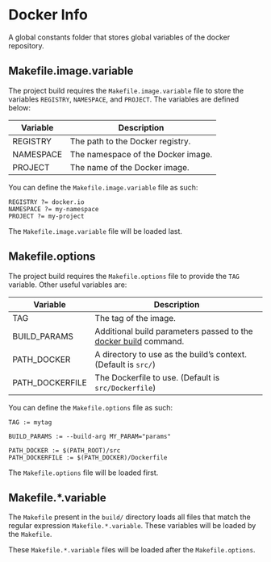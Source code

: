 # Docker Info

A global constants folder that stores global variables of the docker repository.

## Makefile.image.variable

The project build requires the `Makefile.image.variable` file to store the variables `REGISTRY`, `NAMESPACE`, and `PROJECT`. The variables are defined below:

|Variable|Description|
|---|---|
|REGISTRY|The path to the Docker registry.|
|NAMESPACE|The namespace of the Docker image.|
|PROJECT|The name of the Docker image.|

You can define the `Makefile.image.variable` file as such:

```make
REGISTRY ?= docker.io
NAMESPACE ?= my-namespace
PROJECT ?= my-project
```

The `Makefile.image.variable` file will be loaded last.

## Makefile.options

The project build requires the `Makefile.options` file to provide the `TAG` variable. Other useful variables are:

|Variable|Description|
|---|---|
|TAG|The tag of the image.|
|BUILD_PARAMS|Additional build parameters passed to the [docker build](https://docs.docker.com/engine/reference/commandline/build/) command.|
|PATH_DOCKER|A directory to use as the build’s context. (Default is `src/`)|
|PATH_DOCKERFILE|The Dockerfile to use. (Default is `src/Dockerfile`)|

You can define the `Makefile.options` file as such:

```make
TAG := mytag

BUILD_PARAMS := --build-arg MY_PARAM="params" 

PATH_DOCKER := $(PATH_ROOT)/src
PATH_DOCKERFILE := $(PATH_DOCKER)/Dockerfile
```

The `Makefile.options` file will be loaded first.

## Makefile.*.variable

The `Makefile` present in the `build/` directory loads all files that match the regular expression `Makefile.*.variable`. These variables will be loaded by the `Makefile`.

These `Makefile.*.variable` files will be loaded after the `Makefile.options`.